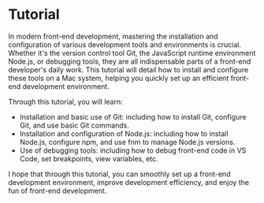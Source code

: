 # Tutorial

In modern front-end development, mastering the installation and configuration of various development tools and environments is crucial. Whether it's the version control tool Git, the JavaScript runtime environment Node.js, or debugging tools, they are all indispensable parts of a front-end developer's daily work. This tutorial will detail how to install and configure these tools on a Mac system, helping you quickly set up an efficient front-end development environment.

Through this tutorial, you will learn:

- Installation and basic use of Git: including how to install Git, configure Git, and use basic Git commands.
- Installation and configuration of Node.js: including how to install Node.js, configure npm, and use fnm to manage Node.js versions.
- Use of debugging tools: including how to debug front-end code in VS Code, set breakpoints, view variables, etc.

I hope that through this tutorial, you can smoothly set up a front-end development environment, improve development efficiency, and enjoy the fun of front-end development.
